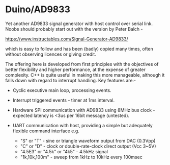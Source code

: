 # Duino/AD9833

Yet another AD9833 signal generator with host control over serial link.
Noobs should probably start out with the version by Peter Balch -

 https://www.instructables.com/Signal-Generator-AD9833/

which is easy to follow and has been (badly) copied many times, often
without observing licences or giving credit.

The offering here is developed from first principles with the objectives
of better flexibility and higher performance, at the expense of greater
complexity. C++ is quite useful in making this more manageable, although
it falls down with regard to interrupt handling. Key features are:-

*   Cyclic executive main loop, processing events.

*   Interrupt triggered events - timer at 1ms interval.

*   Hardware SPI communication with AD9833 using 8MHz bus clock - expected
latency is <3us per 16bit message (untested).

*   UART communication with host, providing a simple but adequately flexible
command interface e.g. 

	- "S" or "T" - sine or triangle waveform output from DAC (0.3Vpp) 
	- "C" or "D" - clock or double-rate-clock direct output (Vcc 3~5V)
	- "4.5E3" or "4.5k" or "4k5" - 4.5kHz signal
	- "1k,10k,100m" - sweep from 1kHz to 10kHz every 100msec

